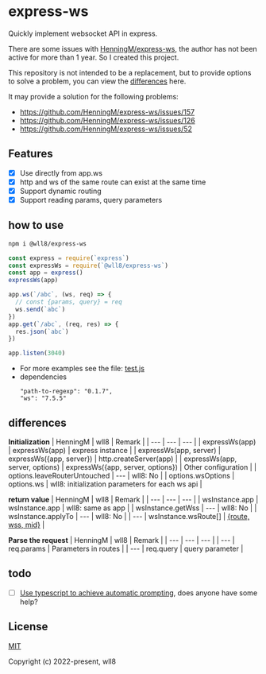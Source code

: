 # express-ws
Quickly implement websocket API in express.

There are some issues with [HenningM/express-ws](https://github.com/HenningM/express-ws), the author has not been active for more than 1 year. So I created this project.

This repository is not intended to be a replacement, but to provide options to solve a problem, you can view the [differences](#differences) here.

It may provide a solution for the following problems:
- https://github.com/HenningM/express-ws/issues/157
- https://github.com/HenningM/express-ws/issues/126
- https://github.com/HenningM/express-ws/issues/52

## Features
- [x] Use directly from app.ws
- [x] http and ws of the same route can exist at the same time
- [x] Support dynamic routing
- [x] Support reading params, query parameters

## how to use

``` sh
npm i @wll8/express-ws
```

``` js
const express = require(`express`)
const expressWs = require(`@wll8/express-ws`)
const app = express()
expressWs(app)

app.ws(`/abc`, (ws, req) => {
  // const {params, query} = req
  ws.send(`abc`)
})
app.get(`/abc`, (req, res) => {
  res.json(`abc`)
})

app.listen(3040)
```

- For more examples see the file: [test.js](./test/index.test.js)
- dependencies
  ```
  "path-to-regexp": "0.1.7",
  "ws": "7.5.5"
  ```
## differences

**Initialization**
| HenningM | wll8 | Remark |
| --- | --- | --- |
| expressWs(app) | expressWs(app) | express instance |
| expressWs(app, server) | expressWs({app, server}) | http.createServer(app) |
| expressWs(app, server, options) | expressWs({app, server, options}) | Other configuration |
| options.leaveRouterUntouched | --- | wll8: No |
| options.wsOptions | options.ws | wll8: initialization parameters for each ws api |

**return value**
| HenningM | wll8 | Remark |
| --- | --- | --- |
| wsInstance.app | wsInstance.app | wll8: same as app |
| wsInstance.getWss | --- | wll8: No |
| wsInstance.applyTo | --- | wll8: No |
| --- | wsInstance.wsRoute[] | [{route, wss, mid}](https://github.com/wll8/express-ws/blob/main/index.js#L44) |

**Parse the request**
| HenningM | wll8 | Remark |
| --- | --- | --- |
| --- | req.params | Parameters in routes |
| --- | req.query | query parameter |

## todo
- [ ] [Use typescript to achieve automatic prompting](https://github.com/wll8/express-ws/issues/1), does anyone have some help?

## License
[MIT](https://opensource.org/licenses/MIT)

Copyright (c) 2022-present, wll8